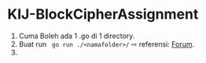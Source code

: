 # KIJ-BlockCipherAssignment

1. Cuma Boleh ada 1 .go di 1 directory.  
2. Buat run ``` go run ./<namafolder>/``` ⇨ referensi: [Forum](https://forum.golangbridge.org/t/main-redeclared-in-this-block-warning/16231/2).  
3. 